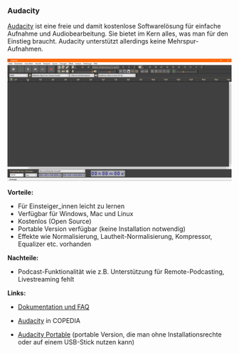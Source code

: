 ### Audacity

[Audacity](https://www.audacityteam.org) ist eine freie und damit kostenlose Softwarelösung für einfache Aufnahme und Audiobearbeitung. Sie bietet im Kern alles, was man für den Einstieg braucht. Audacity unterstützt allerdings keine Mehrspur-Aufnahmen.

![Screenshot Audacity](./images/screenshot-audacity.png)

**Vorteile:**

* Für Einsteiger_innen leicht zu lernen
* Verfügbar für Windows, Mac und Linux
* Kostenlos (Open Source)
* Portable Version verfügbar (keine Installation notwendig)
* Effekte wie Normalisierung, Lautheit-Normalisierung, Kompressor, Equalizer etc. vorhanden

**Nachteile:**

* Podcast-Funktionalität wie z.B. Unterstützung für Remote-Podcasting, Livestreaming fehlt

**Links:**

- [Dokumentation und FAQ](https://support.audacityteam.org/)

- [Audacity](https://wiki.cogneon.de/Audacity) in COPEDIA

- [Audacity Portable](https://portableapps.com/de/apps/music_video/audacity_portable) (portable Version, die man ohne Installationsrechte oder auf einem USB-Stick nutzen kann)
